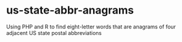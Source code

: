 # us-state-abbr-anagrams
Using PHP and R to find eight-letter words that are anagrams of four adjacent US state postal abbreviations
